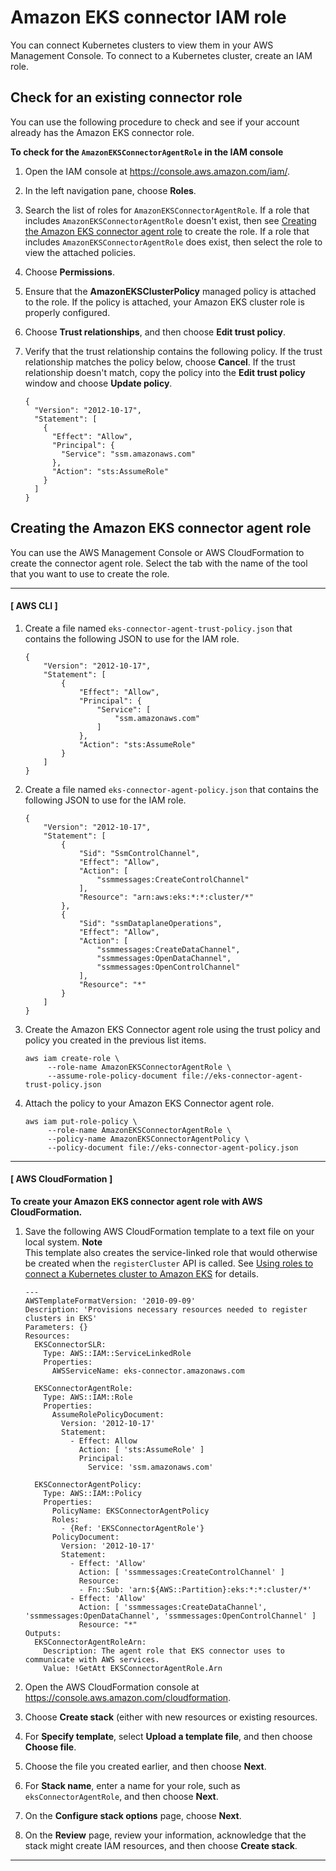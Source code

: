 # Amazon EKS connector IAM role<a name="connector_IAM_role"></a>

You can connect Kubernetes clusters to view them in your AWS Management Console\. To connect to a Kubernetes cluster, create an IAM role\.

## Check for an existing connector role<a name="check-connector-role"></a>

You can use the following procedure to check and see if your account already has the Amazon EKS connector role\.<a name="procedure_check_connector_role"></a>

**To check for the `AmazonEKSConnectorAgentRole` in the IAM console**

1. Open the IAM console at [https://console\.aws\.amazon\.com/iam/](https://console.aws.amazon.com/iam/)\.

1. In the left navigation pane, choose **Roles**\. 

1. Search the list of roles for `AmazonEKSConnectorAgentRole`\. If a role that includes `AmazonEKSConnectorAgentRole` doesn't exist, then see [Creating the Amazon EKS connector agent role](#create-connector-role) to create the role\. If a role that includes `AmazonEKSConnectorAgentRole` does exist, then select the role to view the attached policies\.

1. Choose **Permissions**\.

1. Ensure that the **AmazonEKSClusterPolicy** managed policy is attached to the role\. If the policy is attached, your Amazon EKS cluster role is properly configured\.

1. Choose **Trust relationships**, and then choose **Edit trust policy**\.

1. Verify that the trust relationship contains the following policy\. If the trust relationship matches the policy below, choose **Cancel**\. If the trust relationship doesn't match, copy the policy into the **Edit trust policy** window and choose **Update policy**\.

   ```
   {
     "Version": "2012-10-17",
     "Statement": [
       {
         "Effect": "Allow",
         "Principal": {
           "Service": "ssm.amazonaws.com"
         },
         "Action": "sts:AssumeRole"
       }
     ]
   }
   ```

## Creating the Amazon EKS connector agent role<a name="create-connector-role"></a>

You can use the AWS Management Console or AWS CloudFormation to create the connector agent role\. Select the tab with the name of the tool that you want to use to create the role\.

------
#### [ AWS CLI ]

1. Create a file named `eks-connector-agent-trust-policy.json` that contains the following JSON to use for the IAM role\.

   ```
   {
       "Version": "2012-10-17",
       "Statement": [
           {
               "Effect": "Allow",
               "Principal": {
                   "Service": [
                       "ssm.amazonaws.com"
                   ]
               },
               "Action": "sts:AssumeRole"
           }
       ]
   }
   ```

1. Create a file named `eks-connector-agent-policy.json` that contains the following JSON to use for the IAM role\.

   ```
   {
       "Version": "2012-10-17",
       "Statement": [
           {
               "Sid": "SsmControlChannel",
               "Effect": "Allow",
               "Action": [
                   "ssmmessages:CreateControlChannel"
               ],
               "Resource": "arn:aws:eks:*:*:cluster/*"
           },
           {
               "Sid": "ssmDataplaneOperations",
               "Effect": "Allow",
               "Action": [
                   "ssmmessages:CreateDataChannel",
                   "ssmmessages:OpenDataChannel",
                   "ssmmessages:OpenControlChannel"
               ],
               "Resource": "*"
           }
       ]
   }
   ```

1. Create the Amazon EKS Connector agent role using the trust policy and policy you created in the previous list items\.

   ```
   aws iam create-role \
        --role-name AmazonEKSConnectorAgentRole \
        --assume-role-policy-document file://eks-connector-agent-trust-policy.json
   ```

1. Attach the policy to your Amazon EKS Connector agent role\.

   ```
   aws iam put-role-policy \
        --role-name AmazonEKSConnectorAgentRole \
        --policy-name AmazonEKSConnectorAgentPolicy \
        --policy-document file://eks-connector-agent-policy.json
   ```

------
#### [ AWS CloudFormation ]<a name="create-connector-role-cfn"></a>

**To create your Amazon EKS connector agent role with AWS CloudFormation\.**

1. Save the following AWS CloudFormation template to a text file on your local system\.
**Note**  
This template also creates the service\-linked role that would otherwise be created when the `registerCluster` API is called\. See [Using roles to connect a Kubernetes cluster to Amazon EKS](using-service-linked-roles-eks-connector.md) for details\.

   ```
   ---
   AWSTemplateFormatVersion: '2010-09-09'
   Description: 'Provisions necessary resources needed to register clusters in EKS'
   Parameters: {}
   Resources:
     EKSConnectorSLR:
       Type: AWS::IAM::ServiceLinkedRole
       Properties:
         AWSServiceName: eks-connector.amazonaws.com
   
     EKSConnectorAgentRole:
       Type: AWS::IAM::Role
       Properties:
         AssumeRolePolicyDocument:
           Version: '2012-10-17'
           Statement:
             - Effect: Allow
               Action: [ 'sts:AssumeRole' ]
               Principal:
                 Service: 'ssm.amazonaws.com'
   
     EKSConnectorAgentPolicy:
       Type: AWS::IAM::Policy
       Properties:
         PolicyName: EKSConnectorAgentPolicy
         Roles:
           - {Ref: 'EKSConnectorAgentRole'}
         PolicyDocument:
           Version: '2012-10-17'
           Statement:
             - Effect: 'Allow'
               Action: [ 'ssmmessages:CreateControlChannel' ]
               Resource:
               - Fn::Sub: 'arn:${AWS::Partition}:eks:*:*:cluster/*'
             - Effect: 'Allow'
               Action: [ 'ssmmessages:CreateDataChannel', 'ssmmessages:OpenDataChannel', 'ssmmessages:OpenControlChannel' ]
               Resource: "*"
   Outputs:
     EKSConnectorAgentRoleArn:
       Description: The agent role that EKS connector uses to communicate with AWS services.
       Value: !GetAtt EKSConnectorAgentRole.Arn
   ```

1. Open the AWS CloudFormation console at [https://console\.aws\.amazon\.com/cloudformation](https://console.aws.amazon.com/cloudformation/)\.

1. Choose **Create stack** \(either with new resources or existing resources\.

1. For **Specify template**, select **Upload a template file**, and then choose **Choose file**\.

1. Choose the file you created earlier, and then choose **Next**\.

1. For **Stack name**, enter a name for your role, such as `eksConnectorAgentRole`, and then choose **Next**\.

1. On the **Configure stack options** page, choose **Next**\.

1. On the **Review** page, review your information, acknowledge that the stack might create IAM resources, and then choose **Create stack**\.

------